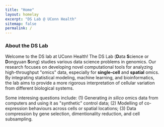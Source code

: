 ```yaml
---
title: "Home"
layout: homelay
excerpt: "DS Lab @ UConn Health"
sitemap: false
permalink: /
---
```


### About the DS Lab

Welcome to the DS lab at UConn Health! The DS Lab (**D**ata **S**cience or **D**ongyuan **S**ong) studies various data science problems in genomics. Our research focuses on developing novel computational tools for analyzing high-throughput "omics" data, especially for **single-cell** and **spatial** omics. By integrating statistical modeling, machine learning, and bioinformatics, the lab aims to provide a more rigorous interpretation of cellular variation from different biological systems.  

Some interesing questions include: (1) Generating *in silico* omics data from computers and using it as "synthetic" control data; (2) Modelling of co-expression behaviours across cells or spatial locations; (3) Data compression by gene selection, dimentionality reduction, and cell subsampling.